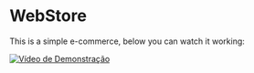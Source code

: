 # WebStore
This is a simple e-commerce, below you can watch it working:

[![Vídeo de Demonstração]()]([https://www.youtube.com/watch?v=YOUR_VIDEO_ID](https://github.com/yasminconstantino/WebStore-Site/blob/59b5fda4bf207580311681fdf48c0f3c5867ac08/testesite.mp4)https://github.com/yasminconstantino/WebStore-Site/blob/59b5fda4bf207580311681fdf48c0f3c5867ac08/testesite.mp4)

